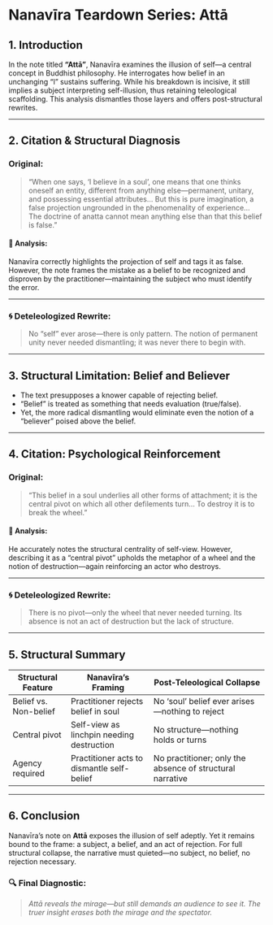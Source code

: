 # Nanavīra Teardown Series: Attā

## 1. Introduction

In the note titled **“Attā”**, Nanavīra examines the illusion of self—a central concept in Buddhist philosophy. He interrogates how belief in an unchanging “I” sustains suffering. While his breakdown is incisive, it still implies a subject interpreting self-illusion, thus retaining teleological scaffolding. This analysis dismantles those layers and offers post-structural rewrites.

---

## 2. Citation & Structural Diagnosis

### Original:
> “When one says, ‘I believe in a soul’, one means that one thinks oneself an entity, different from anything else—permanent, unitary, and possessing essential attributes… But this is pure imagination, a false projection ungrounded in the phenomenality of experience… The doctrine of anatta cannot mean anything else than that this belief is false.” 

#### 📌 Analysis:
Nanavīra correctly highlights the projection of self and tags it as false. However, the note frames the mistake as a belief to be recognized and disproven by the practitioner—maintaining the subject who must identify the error.

---

### 🌀 Deteleologized Rewrite:
> No “self” ever arose—there is only pattern. The notion of permanent unity never needed dismantling; it was never there to begin with.

---

## 3. Structural Limitation: Belief and Believer

- The text presupposes a knower capable of rejecting belief.
- “Belief” is treated as something that needs evaluation (true/false).
- Yet, the more radical dismantling would eliminate even the notion of a “believer” poised above the belief.

---

## 4. Citation: Psychological Reinforcement

### Original:
> “This belief in a soul underlies all other forms of attachment; it is the central pivot on which all other defilements turn… To destroy it is to break the wheel.” 

#### 📌 Analysis:
He accurately notes the structural centrality of self-view. However, describing it as a “central pivot” upholds the metaphor of a wheel and the notion of destruction—again reinforcing an actor who destroys.

---

### 🌀 Deteleologized Rewrite:
> There is no pivot—only the wheel that never needed turning. Its absence is not an act of destruction but the lack of structure.

---

## 5. Structural Summary

| Structural Feature    | Nanavīra’s Framing                              | Post‑Teleological Collapse                                     |
|-----------------------|--------------------------------------------------|----------------------------------------------------------------|
| Belief vs. Non-belief | Practitioner rejects belief in soul             | No ‘soul’ belief ever arises—nothing to reject                |
| Central pivot         | Self-view as linchpin needing destruction       | No structure—nothing holds or turns                           |
| Agency required       | Practitioner acts to dismantle self-belief     | No practitioner; only the absence of structural narrative     |

---

## 6. Conclusion

Nanavīra’s note on **Attā** exposes the illusion of self adeptly. Yet it remains bound to the frame: a subject, a belief, and an act of rejection. For full structural collapse, the narrative must quieted—no subject, no belief, no rejection necessary.

### 🔍 Final Diagnostic:
> *Attā reveals the mirage—but still demands an audience to see it. The truer insight erases both the mirage and the spectator.*
